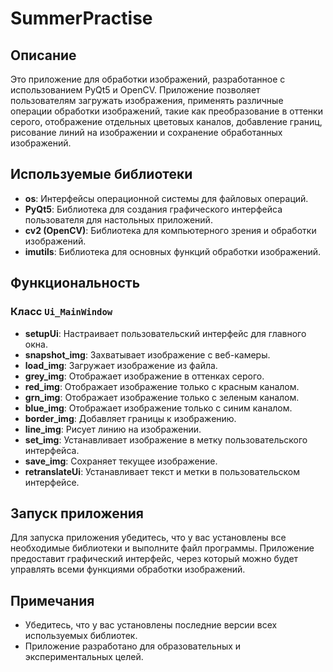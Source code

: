 # SummerPractise

## Описание
Это приложение для обработки изображений, разработанное с использованием PyQt5 и OpenCV. Приложение позволяет пользователям загружать изображения, применять различные операции обработки изображений, такие как преобразование в оттенки серого, отображение отдельных цветовых каналов, добавление границ, рисование линий на изображении и сохранение обработанных изображений.

## Используемые библиотеки
- **os**: Интерфейсы операционной системы для файловых операций.
- **PyQt5**: Библиотека для создания графического интерфейса пользователя для настольных приложений.
- **cv2 (OpenCV)**: Библиотека для компьютерного зрения и обработки изображений.
- **imutils**: Библиотека для основных функций обработки изображений.

## Функциональность
### Класс `Ui_MainWindow`
- **setupUi**: Настраивает пользовательский интерфейс для главного окна.
- **snapshot_img**: Захватывает изображение с веб-камеры.
- **load_img**: Загружает изображение из файла.
- **grey_img**: Отображает изображение в оттенках серого.
- **red_img**: Отображает изображение только с красным каналом.
- **grn_img**: Отображает изображение только с зеленым каналом.
- **blue_img**: Отображает изображение только с синим каналом.
- **border_img**: Добавляет границы к изображению.
- **line_img**: Рисует линию на изображении.
- **set_img**: Устанавливает изображение в метку пользовательского интерфейса.
- **save_img**: Сохраняет текущее изображение.
- **retranslateUi**: Устанавливает текст и метки в пользовательском интерфейсе.

## Запуск приложения
Для запуска приложения убедитесь, что у вас установлены все необходимые библиотеки и выполните файл программы. Приложение предоставит графический интерфейс, через который можно будет управлять всеми функциями обработки изображений.

## Примечания
- Убедитесь, что у вас установлены последние версии всех используемых библиотек.
- Приложение разработано для образовательных и экспериментальных целей.
